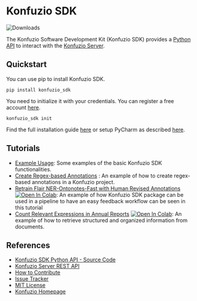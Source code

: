 # Konfuzio SDK

![Downloads](https://pepy.tech/badge/konfuzio-sdk)

The Konfuzio Software Development Kit (Konfuzio SDK) provides a [Python API](https://dev.konfuzio.com/sdk/sourcecode.html) to interact with the 
[Konfuzio Server](https://dev.konfuzio.com/index.html#konfuzio-server).

## Quickstart

You can use pip to install Konfuzio SDK.

  `pip install konfuzio_sdk`

You need to initialize it with your credentials. You can register a free account [here](https://app.konfuzio.com/accounts/signup/).

  `konfuzio_sdk init`

Find the full installation guide [here](https://dev.konfuzio.com/sdk/configuration_reference.html)
or setup PyCharm as described [here](https://dev.konfuzio.com/sdk/quickstart_pycharm.html).


## Tutorials

- [Example Usage](https://dev.konfuzio.com/sdk/examples/examples.html): Some examples of the basic Konfuzio SDK functionalities.
- [Create Regex-based Annotations](https://dev.konfuzio.com/sdk/examples/examples.html#create-regex-based-annotations)
: An example of how to create regex-based annotations in a Konfuzio project.
- [Retrain Flair NER-Ontonotes-Fast with Human Revised Annotations](https://dev.konfuzio.com/sdk/examples/examples.html#retrain-flair-ner-ontonotes-fast-with-human-revised-annotations) [![Open In Colab](https://colab.research.google.com/assets/colab-badge.svg)](https://colab.research.google.com/github/konfuzio-ai/document-ai-python-sdk/blob/master/docs/sdk/examples/human_in_the_loop.ipynb): An example of how Konfuzio SDK package can be used in a pipeline to have an easy feedback workflow can be seen in this tutorial
- [Count Relevant Expressions in Annual Reports](https://dev.konfuzio.com/sdk/examples/examples.html#count-relevant-expressions-in-annual-reports) [![Open In Colab](https://colab.research.google.com/assets/colab-badge.svg)](https://colab.research.google.com/github/konfuzio-ai/document-ai-python-sdk/blob/master/docs/sdk/examples/word_count.ipynb): An example of how to retrieve structured and organized information from documents.


## References

- [Konfuzio SDK Python API - Source Code](https://dev.konfuzio.com/sdk/sourcecode.html)
- [Konfuzio Server REST API](https://app.konfuzio.com/v2/swagger/)
- [How to Contribute](https://dev.konfuzio.com/sdk/contribution.html)
- [Issue Tracker](https://github.com/konfuzio-ai/document-ai-python-sdk/issues)
- [MIT License](https://github.com/konfuzio-ai/document-ai-python-sdk/blob/master/LICENSE.md)
- [Konfuzio Homepage](https://www.konfuzio.com/en/)
